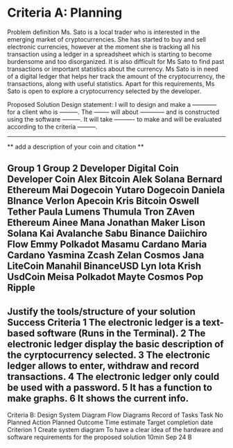 # Criteria A: Planning
Problem definition
Ms. Sato is a local trader who is interested in the emerging market of cryptocurrencies. She has started to buy and sell electronic currencies, however at the moment she is tracking all his transaction using a ledger in a spreadsheet which is starting to become burdensome and too disorganized. It is also difficult for Ms Sato to find past transactions or important statistics about the currency. Ms Sato is in need of a digital ledger that helps her track the amount of the cryptocurrency, the transactions, along with useful statistics.
Apart for this requirements, Ms Sato is open to explore a cryptocurrency selected by the developer.

Proposed Solution
Design statement: I will to design and make a ———— for a client who is ———. The ——– will about ———— and is constructed using the software ———. It will take ———- to make and will be evaluated according to the criteria ———.

---------------------------------------------------------
** add a description of your coin and citation **

Group 1			Group 2	
Developer	Digital Coin		Developer	Coin
Alex	Bitcoin		Alek	Solana
Bernard	Ethereum		Mai	Dogecoin
Yutaro	Dogecoin		Daniela	BInance
Verlon	Apecoin		Kris	Bitcoin
Oswell	Tether		Paula	Lumens
Thumula	Tron		ZAven	Ethereum
Ainee	Mana		Jonathan	Maker
Lison	Solana		Kai	Avalanche
Sabu	Binance		Daiichiro	Flow
Emmy	Polkadot		Masamu	Cardano
Maria	Cardano		Yasmina	Zcash
Zelan	Cosmos		Jana	LiteCoin
Manahil	BinanceUSD		Lyn	Iota
Krish	UsdCoin		Meisa	Polkadot
Mayte	Cosmos
Pop	Ripple
---------------------------------------------------------
Justify the tools/structure of your solution				
Success Criteria
1 The electronic ledger is a text-based software (Runs in the Terminal).
2 The electronic ledger display the basic description of the cyrptocurrency selected.
3 The electronic ledger allows to enter, withdraw and record transactions.
4 The electronic ledger only could be used with a password.
5 It has a function to make graphs.
6 It shows the current info.
---------------------------------------------------------
Criteria B: Design
System Diagram
Flow Diagrams
Record of Tasks
Task No	Planned Action	Planned Outcome	Time estimate	Target completion date	Criterion
1	Create system diagram	To have a clear idea of the hardware and software requirements for the proposed solution	10min	Sep 24	B
